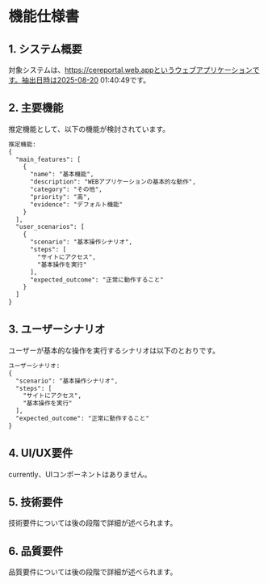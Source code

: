# 機能仕様書

## 1. システム概要

対象システムは、https://cereportal.web.appというウェブアプリケーションです。抽出日時は2025-08-20 01:40:49です。

## 2. 主要機能

推定機能として、以下の機能が検討されています。

```markdown
推定機能:
{
  "main_features": [
    {
      "name": "基本機能",
      "description": "WEBアプリケーションの基本的な動作",
      "category": "その他",
      "priority": "高",
      "evidence": "デフォルト機能"
    }
  ],
  "user_scenarios": [
    {
      "scenario": "基本操作シナリオ",
      "steps": [
        "サイトにアクセス",
        "基本操作を実行"
      ],
      "expected_outcome": "正常に動作すること"
    }
  ]
}
```

## 3. ユーザーシナリオ

ユーザーが基本的な操作を実行するシナリオは以下のとおりです。

```markdown
ユーザーシナリオ:
{
  "scenario": "基本操作シナリオ",
  "steps": [
    "サイトにアクセス",
    "基本操作を実行"
  ],
  "expected_outcome": "正常に動作すること"
}
```

## 4. UI/UX要件

 currently、UIコンポーネントはありません。

## 5. 技術要件

技術要件については後の段階で詳細が述べられます。

## 6. 品質要件

品質要件については後の段階で詳細が述べられます。
